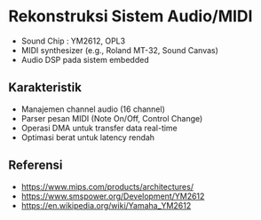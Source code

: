 # Rekonstruksi Sistem Audio/MIDI

- Sound Chip : YM2612, OPL3
- MIDI synthesizer (e.g., Roland MT-32, Sound Canvas)
- Audio DSP pada sistem embedded

## Karakteristik

- Manajemen channel audio (16 channel)
- Parser pesan MIDI (Note On/Off, Control Change)
- Operasi DMA untuk transfer data real-time
- Optimasi berat untuk latency rendah

## Referensi
- https://www.mips.com/products/architectures/
- https://www.smspower.org/Development/YM2612
- https://en.wikipedia.org/wiki/Yamaha_YM2612
